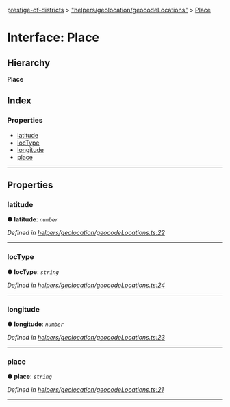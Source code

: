 [prestige-of-districts](../README.md) > ["helpers/geolocation/geocodeLocations"](../modules/_helpers_geolocation_geocodelocations_.md) > [Place](../interfaces/_helpers_geolocation_geocodelocations_.place.md)

# Interface: Place

## Hierarchy

**Place**

## Index

### Properties

* [latitude](_helpers_geolocation_geocodelocations_.place.md#latitude)
* [locType](_helpers_geolocation_geocodelocations_.place.md#loctype)
* [longitude](_helpers_geolocation_geocodelocations_.place.md#longitude)
* [place](_helpers_geolocation_geocodelocations_.place.md#place)

---

## Properties

<a id="latitude"></a>

###  latitude

**● latitude**: *`number`*

*Defined in [helpers/geolocation/geocodeLocations.ts:22](https://github.com/YarosJ/prestige-of-districts/blob/dea42b4/helpers/geolocation/geocodeLocations.ts#L22)*

___
<a id="loctype"></a>

###  locType

**● locType**: *`string`*

*Defined in [helpers/geolocation/geocodeLocations.ts:24](https://github.com/YarosJ/prestige-of-districts/blob/dea42b4/helpers/geolocation/geocodeLocations.ts#L24)*

___
<a id="longitude"></a>

###  longitude

**● longitude**: *`number`*

*Defined in [helpers/geolocation/geocodeLocations.ts:23](https://github.com/YarosJ/prestige-of-districts/blob/dea42b4/helpers/geolocation/geocodeLocations.ts#L23)*

___
<a id="place"></a>

###  place

**● place**: *`string`*

*Defined in [helpers/geolocation/geocodeLocations.ts:21](https://github.com/YarosJ/prestige-of-districts/blob/dea42b4/helpers/geolocation/geocodeLocations.ts#L21)*

___

